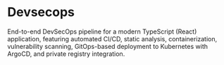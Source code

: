 # Devsecops
End-to-end DevSecOps pipeline for a modern TypeScript (React) application, featuring automated CI/CD, static analysis, containerization, vulnerability scanning, GitOps-based deployment to Kubernetes with ArgoCD, and private registry integration.
